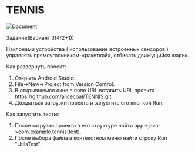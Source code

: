# TENNIS

![Document](https://ltdfoto.ru/images/2023/01/18/photo1673907918.jpg)


Задание(Вариант 3(4/2+1)):

Наклонами устройства ( использование встроенных сенсоров ) управлять прямоугольником-«ракеткой», отбивать движущийся шарик. 


Как развернуть проект:

1. Открыть Android Studio.
2. File->New->Project from Version Control.
3. В открывшемся окне в поле URL вставить URL проекта https://github.com/alicecoal/TENNIS.git
4. Дождаться загрузки проекта и запустить его кнопкой Run.

Как запустить тесты:

1. После загрузки проекта в его структуре найти app->java->com.example.tennis(test).
2. После выбора файла в контекстном меню найти строку Run "UtilsTest".
